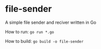 # file-sender
A simple file sender and reciver written in Go

How to run:
`go run *.go`

How to build:
`go build -o file-sender`
